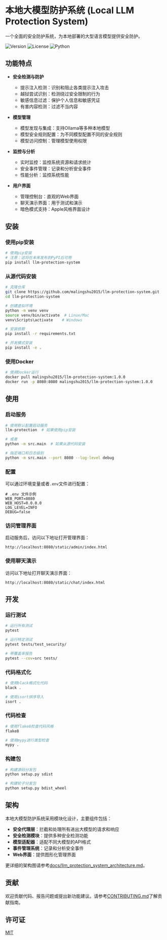 # 本地大模型防护系统 (Local LLM Protection System)

一个全面的安全防护系统，为本地部署的大型语言模型提供安全防护。

![Version](https://img.shields.io/badge/version-1.0.0-blue)
![License](https://img.shields.io/badge/license-MIT-green)
![Python](https://img.shields.io/badge/python-3.8%2B-blue)

## 功能特点

- **安全检测与防护**
  - 提示注入检测：识别和阻止各类提示注入攻击
  - 越狱尝试识别：检测绕过安全限制的行为
  - 敏感信息过滤：保护个人信息和敏感凭证
  - 有害内容检测：过滤不当内容

- **模型管理**
  - 模型发现与集成：支持Ollama等多种本地模型
  - 模型安全规则配置：为不同模型配置不同的安全规则
  - 模型访问控制：管理模型使用权限

- **监控与分析**
  - 实时监控：监控系统资源和请求统计
  - 安全事件管理：记录和分析安全事件
  - 性能分析：监控系统性能

- **用户界面**
  - 管理控制台：直观的Web界面
  - 聊天演示界面：用于测试和演示
  - 暗色模式支持：Apple风格界面设计

## 安装

### 使用pip安装

```bash
# 使用pip安装
# 注意：这将在未来发布到PyPI后可用
pip install llm-protection-system
```

### 从源代码安装

```bash
# 克隆仓库
git clone https://github.com/malingshu2015/llm-protection-system.git
cd llm-protection-system

# 创建虚拟环境
python -m venv venv
source venv/bin/activate  # Linux/Mac
venv\Scripts\activate    # Windows

# 安装依赖
pip install -r requirements.txt

# 开发模式安装
pip install -e .
```

### 使用Docker

```bash
# 使用Docker运行
docker pull malingshu2015/llm-protection-system:1.0.0
docker run -p 8080:8080 malingshu2015/llm-protection-system:1.0.0
```

## 使用

### 启动服务

```bash
# 使用默认配置启动服务
llm-protection  # 如果使用pip安装

# 或者
python -m src.main  # 如果从源代码安装

# 指定端口和日志级别
python -m src.main --port 8080 --log-level debug
```

### 配置

可以通过环境变量或者`.env`文件进行配置：

```
# .env 文件示例
WEB_PORT=8080
WEB_HOST=0.0.0.0
LOG_LEVEL=INFO
DEBUG=false
```

### 访问管理界面

启动服务后，访问以下地址打开管理界面：

```
http://localhost:8080/static/admin/index.html
```

### 使用聊天演示

访问以下地址打开聊天演示界面：

```
http://localhost:8080/static/chat/index.html
```

## 开发

### 运行测试

```bash
# 运行所有测试
pytest

# 运行特定测试
pytest tests/test_security/

# 带覆盖率报告
pytest --cov=src tests/
```

### 代码格式化

```bash
# 使用black格式化代码
black .

# 使用isort排序导入
isort .
```

### 代码检查

```bash
# 使用flake8检查代码风格
flake8

# 使用mypy进行类型检查
mypy .
```

### 构建包

```bash
# 构建源码分发包
python setup.py sdist

# 构建轮子分发包
python setup.py bdist_wheel
```

## 架构

本地大模型防护系统采用模块化设计，主要组件包括：

- **安全代理层**：拦截和处理所有进出大模型的请求和响应
- **安全检测模块**：提供多种安全检测功能
- **模型适配器**：适配不同大模型的API格式
- **事件管理系统**：记录和分析安全事件
- **Web界面**：提供图形化管理界面

更详细的架构图请参考[docs/llm_protection_system_architecture.md](docs/llm_protection_system_architecture.md)。

## 贡献

欢迎贡献代码、报告问题或提出新功能建议。请参考[CONTRIBUTING.md](CONTRIBUTING.md)了解贡献指南。

## 许可证

[MIT](LICENSE)
